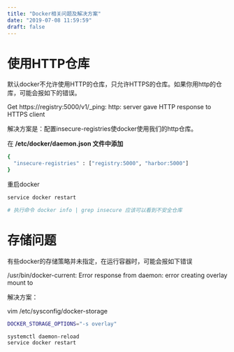 ```yaml
---
title: "Docker相关问题及解决方案"
date: "2019-07-08 11:59:59"
draft: false
---
```


# 使用HTTP仓库
默认docker不允许使用HTTP的仓库，只允许HTTPS的仓库。如果你用http的仓库，可能会报如下的错误。

Get https://registry:5000/v1/_ping: http: server gave HTTP response to HTTPS client

解决方案是：配置insecure-registries使docker使用我们的http仓库。

在 **/etc/docker/daemon.json 文件中添加**

```bash
{
  "insecure-registries" : ["registry:5000", "harbor:5000"]
}
```

重启docker

```bash
service docker restart

# 执行命令 docker info | grep insecure 应该可以看到不安全仓库
```


# 存储问题

有些docker的存储策略并未指定，在运行容器时，可能会报如下错误

/usr/bin/docker-current: Error response from daemon: error creating overlay mount to

解决方案：

vim /etc/sysconfig/docker-storage 

```bash
DOCKER_STORAGE_OPTIONS="-s overlay"
```

```bash
systemctl daemon-reload
service docker restart
```


<br />

